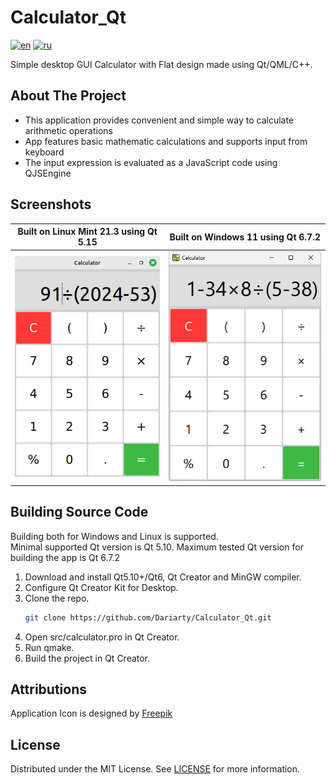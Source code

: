 # Calculator_Qt

[![en](https://img.shields.io/badge/lang-en-blue.svg)](https://github.com/Dariarty/Calculator_Qt/blob/main/README.md)
[![ru](https://img.shields.io/badge/lang-ru-red.svg)](https://github.com/Dariarty/Calculator_Qt/blob/main/README.ru.md)

Simple desktop GUI Calculator with Flat design made using Qt/QML/C++.

## About The Project

* This application provides convenient and simple way to calculate arithmetic operations
* App features basic mathematic calculations and supports input from keyboard
* The input expression is evaluated as a JavaScript code using QJSEngine

## Screenshots

| Built on Linux Mint 21.3 using Qt 5.15 | Built on Windows 11 using Qt 6.7.2 |
| --- | --- |
![alt text](assets/screenshot_linuxmint.jpg) | ![alt text](assets/screenshot_windows11.jpg)

## Building Source Code
Building both for Windows and Linux is supported. </br>
Minimal supported Qt version is Qt 5.10. Maximum tested Qt version for building the app is Qt 6.7.2 </br>
1.  Download and install Qt5.10+/Qt6, Qt Creator and MinGW compiler.</br>
2.  Configure Qt Creator Kit for Desktop. </br>
3.  Clone the repo.
     ```sh
     git clone https://github.com/Dariarty/Calculator_Qt.git
     ```
4.  Open src/calculator.pro in Qt Creator.</br>
5.  Run qmake.</br>
5.  Build the project in Qt Creator.</br>

## Attributions

Application Icon is designed by [Freepik](https://freepik.com)

## License

Distributed under the MIT License. See [LICENSE](LICENSE) for more information.
